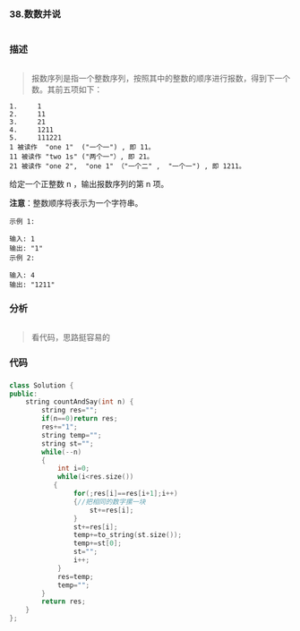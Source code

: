 ### 38.数数并说 <h1>
### 描述<h2>
> 报数序列是指一个整数序列，按照其中的整数的顺序进行报数，得到下一个数。其前五项如下：
```
1.     1
2.     11
3.     21
4.     1211
5.     111221
1 被读作  "one 1"  ("一个一") , 即 11。
11 被读作 "two 1s" ("两个一"）, 即 21。
21 被读作 "one 2",  "one 1" （"一个二" ,  "一个一") , 即 1211。
```
给定一个正整数 n ，输出报数序列的第 n 项。

**注意**：整数顺序将表示为一个字符串。
```
示例 1:

输入: 1
输出: "1"
示例 2:

输入: 4
输出: "1211"
```
### 分析<h2>
> 看代码，思路挺容易的
### 代码<h3>
```C++
class Solution {
public:
    string countAndSay(int n) {
        string res="";
        if(n==0)return res;
        res+="1";
        string temp="";
        string st="";
        while(--n)
        {
            int i=0;
            while(i<res.size())
           { 
                for(;res[i]==res[i+1];i++)
                {//把相同的数字摞一块
                    st+=res[i];
                }
                st+=res[i];
                temp+=to_string(st.size());
                temp+=st[0];
                st="";
                i++;
            }
            res=temp;
            temp="";
        }
        return res;
    }
};
```